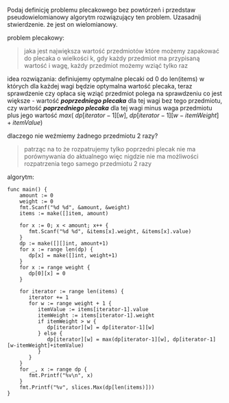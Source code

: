 Podaj definicję problemu plecakowego bez powtórzeń i przedstaw pseudowielomianowy algorytm rozwiązujący ten problem. Uzasadnij stwierdzenie. że jest on wielomianowy.


problem plecakowy:

> jaka jest największa wartość przedmiotów które możemy zapakować do plecaka o wielkości k, gdy każdy przedmiot ma przypisaną wartość i wagę, każdy przedmiot możemy wziąć tylko raz


idea rozwiązania:
definiujemy optymalne plecaki od 0 do len(items) w których dla każdej wagi będzie optymalna wartość plecaka, teraz sprawdzenie czy opłaca się wziąć przedmiot polega na sprawdzeniu co jest większe - wartość ***poprzedniego plecaka*** dla tej wagi bez tego przedmiotu, czy wartość ***poprzedniego plecaka*** dla tej wagi minus waga przedmiotu plus jego wartość $max(\ dp[iterator-1][w],\  dp[iterator-1][w-itemWeight]+itemValue)$

dlaczego nie weźmiemy żadnego przedmiotu 2 razy?
> patrząc na to że rozpatrujemy tylko poprzedni plecak nie ma porównywania do aktualnego więc nigdzie nie ma możliwości rozpatrzenia tego samego przedmiotu 2 razy

algorytm:
```
func main() {  
    amount := 0  
    weight := 0  
    fmt.Scanf("%d %d", &amount, &weight)  
    items := make([]item, amount)  
  
    for x := 0; x < amount; x++ {  
       fmt.Scanf("%d %d", &items[x].weight, &items[x].value)  
    }  
    dp := make([][]int, amount+1)  
    for x := range len(dp) {  
       dp[x] = make([]int, weight+1)  
    }  
    for x := range weight {  
       dp[0][x] = 0  
    }  
  
    for iterator := range len(items) {  
       iterator += 1  
       for w := range weight + 1 {  
          itemValue := items[iterator-1].value  
          itemWeight := items[iterator-1].weight  
          if itemWeight > w {  
             dp[iterator][w] = dp[iterator-1][w]  
          } else {  
             dp[iterator][w] = max(dp[iterator-1][w], dp[iterator-1][w-itemWeight]+itemValue)  
          }  
       }  
    }  
    for _, x := range dp {  
       fmt.Printf("%v\n", x)  
    }  
    fmt.Printf("%v", slices.Max(dp[len(items)]))   
}
```